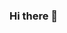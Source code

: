 ### Hi there 👋

<!--
**EunbiYoon/EunbiYoon** is a ✨ _special_ ✨ repository because its `README.md` (this file) appears on your GitHub profile.

Here are some ideas to get you started:

- 🔭 I’m currently working on software engineer in LG Electronics.
- 🌱 I’m currently learning python backend and web development.
- 👯 I’m looking to collaborate on python and java microservice architecture.
- 📫 How to reach me: yinyinbei0717@gmail.com
- 😄 Pronouns: Happiness and Creative.
- ⚡ Fun fact: Nice to meet you
-->
